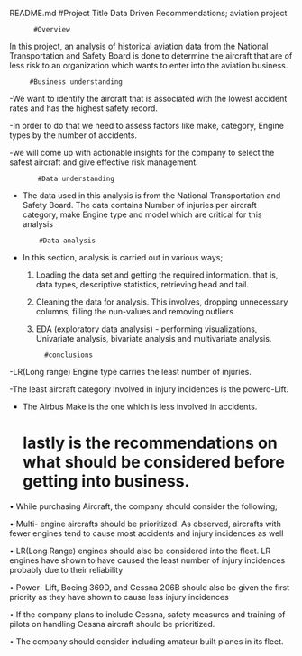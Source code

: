 README.md
             #Project Title
Data Driven Recommendations; aviation project

          #Overview
In this project, an analysis of historical aviation data from the National Transportation and Safety Board is done to determine the aircraft that are of less risk to an organization which wants to enter into the aviation business.

         #Business understanding
-We want to identify the aircraft that is associated with the lowest accident rates and has the highest safety record.

-In order to do that we need to assess factors like make, category, Engine types by the number of accidents. 

-we will come up with actionable insights for the company to select the safest aircraft and give effective risk management.

           #Data understanding
- The data used in this analysis is from the National Transportation and Safety Board. The data contains Number of injuries per aircraft category, make Engine type and model which are critical for this analysis
           
          #Data analysis
- In this section, analysis is carried out in various ways;
  1. Loading the data set and getting the required information. that is, data types, descriptive statistics, retrieving head and tail.

  2. Cleaning the data for analysis. This involves, dropping unnecessary columns, filling the nun-values and removing outliers.

  4. EDA (exploratory data analysis) - performing visualizations, Univariate analysis, bivariate analysis and multivariate analysis.

           #conclusions
-LR(Long range) Engine type  carries the least number of injuries.

-The least aircraft category involved in injury incidences is the powerd-Lift.

- The Airbus Make is the one which is less involved in accidents.

    # lastly is the recommendations on what should be considered before getting into business.
• While purchasing Aircraft, the company should consider the following;

• Multi- engine aircrafts should be prioritized. As observed, aircrafts with fewer engines tend to cause most accidents and injury incidences as well

• LR(Long Range) engines should also be considered into the fleet. LR engines have shown to have caused the least number of injury incidences probably due to their reliability

• Power- Lift, Boeing 369D, and Cessna 206B should also be given the first priority as they have shown to cause less injury incidences

• If the company plans to include Cessna, safety measures and training of pilots on handling Cessna aircraft should be prioritized.

• The company should consider including amateur built planes in its fleet.
